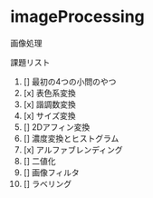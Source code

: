 # imageProcessing
画像処理

課題リスト
01. [] 最初の4つの小問のやつ
02. [x] 表色系変換
03. [x] 諧調数変換
04. [x] サイズ変換
05. [] 2Dアフィン変換
06. [] 濃度変換とヒストグラム
07. [x] アルファブレンディング
08. [] 二値化
09. [] 画像フィルタ
10. [] ラベリング
